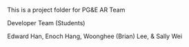 This is a project folder for PG&E AR Team

Developer Team (Students)

Edward Han,
Enoch Hang,
Woonghee (Brian) Lee, &
Sally Wei
